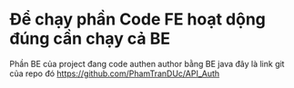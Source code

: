 # Để chạy phần Code FE hoạt dộng đúng cần chạy cả BE
Phần BE của project đang code authen author bằng BE java đây là link git của repo đó
https://github.com/PhamTranDUc/API_Auth
